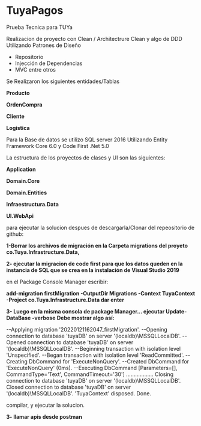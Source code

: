 # TuyaPagos
Prueba Tecnica para TUYa

Realizacion de proyecto con Clean / Architectrure Clean y algo de DDD
Utilizando Patrones de Diseño
- Repositorio
- Injección de Dependencias
- MVC entre otros


Se Realizaron los siguientes entidades/Tablas

**Producto**

**OrdenCompra**

**Cliente**

**Logistica**

Para la Base de datos se utilizo SQL server 2016 Utilizando Entity Framework Core 6.0 y Code First .Net 5.0

La estructura de los proyectos de clases y UI son las siguientes:

**Application**

**Domain.Core**

**Domain.Entities**

**Infraestructura.Data**

**UI.WebApi**


para ejecutar la solucion despues de descargarla/Clonar del repeositorio de github:

**1-Borrar los archivos de migración en la Carpeta migrations del proyeto co.Tuya.Infrastructure.Data,**

**2- ejecutar la migracion de code first para que los datos queden en la instancia de SQL que se crea en la instalación de Visual Studio 2019**

en el Package Console Manager escribir:

**add-migration firstMigration -OutputDir Migrations -Context TuyaContext -Project co.Tuya.Infrastructure.Data dar enter**

**3- Luego en la misma consola de package Manager... ejecutar Update-DataBase -verbose**
**Debe mostrar algo así:**

--Applying migration '20220121162047_firstMigration'.
--Opening connection to database 'tuyaDB' on server '(localdb)\MSSQLLocalDB'.
--Opened connection to database 'tuyaDB' on server '(localdb)\MSSQLLocalDB'.
--Beginning transaction with isolation level 'Unspecified'.
--Began transaction with isolation level 'ReadCommitted'.
--Creating DbCommand for 'ExecuteNonQuery'.
--Created DbCommand for 'ExecuteNonQuery' (0ms).
--Executing DbCommand [Parameters=[], CommandType='Text', CommandTimeout='30']
..................
Closing connection to database 'tuyaDB' on server '(localdb)\MSSQLLocalDB'.
Closed connection to database 'tuyaDB' on server '(localdb)\MSSQLLocalDB'.
'TuyaContext' disposed.
Done.


compilar, y ejecutar la solucion.

**3- llamar apis desde postman**
